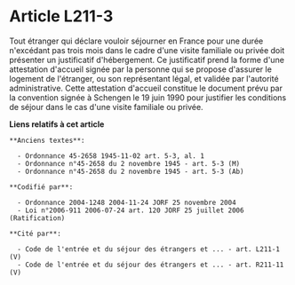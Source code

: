 # Article L211-3

Tout étranger qui déclare vouloir séjourner en France pour une durée n'excédant pas trois mois dans le cadre d'une visite
familiale ou privée doit présenter un justificatif d'hébergement. Ce justificatif prend la forme d'une attestation d'accueil
signée par la personne qui se propose d'assurer le logement de l'étranger, ou son représentant légal, et validée par
l'autorité administrative. Cette attestation d'accueil constitue le document prévu par la convention signée à Schengen le 19
juin 1990 pour justifier les conditions de séjour dans le cas d'une visite familiale ou privée.

**Liens relatifs à cet article**

	**Anciens textes**:

	  - Ordonnance 45-2658 1945-11-02 art. 5-3, al. 1
	  - Ordonnance n°45-2658 du 2 novembre 1945 - art. 5-3 (M)
	  - Ordonnance n°45-2658 du 2 novembre 1945 - art. 5-3 (Ab)

	**Codifié par**:

	  - Ordonnance 2004-1248 2004-11-24 JORF 25 novembre 2004
	  - Loi n°2006-911 2006-07-24 art. 120 JORF 25 juillet 2006 (Ratification)

	**Cité par**:

	  - Code de l'entrée et du séjour des étrangers et ... - art. L211-1 (V)
	  - Code de l'entrée et du séjour des étrangers et ... - art. R211-11 (V)
